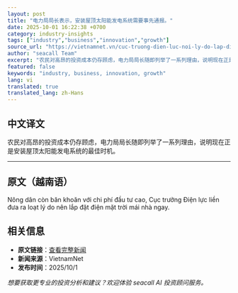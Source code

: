 ```yaml
---
layout: post
title: "电力局局长表示，安装屋顶太阳能发电系统需要事先通报。"
date: 2025-10-01 16:22:38 +0700
category: industry-insights
tags: ["industry","business","innovation","growth"]
source_url: "https://vietnamnet.vn/cuc-truong-dien-luc-noi-ly-do-lap-dien-mat-troi-mai-nha-can-thong-bao-2448189.html"
author: "seacall Team"
excerpt: "农民对高昂的投资成本仍存顾虑，电力局局长随即列举了一系列理由，说明现在正是安装屋顶太阳能发电系统的最佳时机。..."
featured: false
keywords: "industry, business, innovation, growth"
lang: vi
translated: true
translated_lang: zh-Hans
---
```


## 中文译文

农民对高昂的投资成本仍存顾虑，电力局局长随即列举了一系列理由，说明现在正是安装屋顶太阳能发电系统的最佳时机。

---

## 原文（越南语）

Nông dân còn băn khoăn với chi phí đầu tư cao, Cục trưởng Điện lực liền đưa ra loạt lý do nên lắp đặt điện mặt trời mái nhà ngay.

## 相关信息

- **原文链接**：[查看完整新闻](https://vietnamnet.vn/cuc-truong-dien-luc-noi-ly-do-lap-dien-mat-troi-mai-nha-can-thong-bao-2448189.html)
- **新闻来源**：VietnamNet
- **发布时间**：2025/10/1

*想要获取更专业的投资分析和建议？欢迎体验 seacall AI 投资顾问服务。*